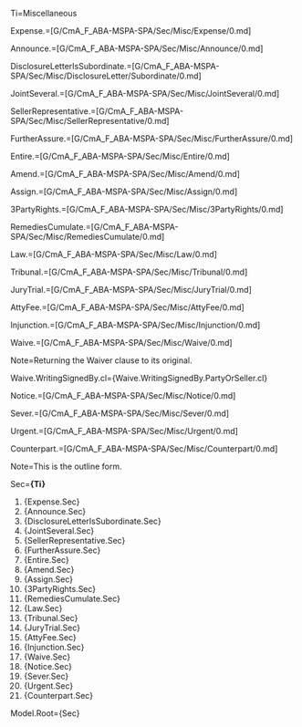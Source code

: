 Ti=Miscellaneous

Expense.=[G/CmA_F_ABA-MSPA-SPA/Sec/Misc/Expense/0.md]

Announce.=[G/CmA_F_ABA-MSPA-SPA/Sec/Misc/Announce/0.md]

DisclosureLetterIsSubordinate.=[G/CmA_F_ABA-MSPA-SPA/Sec/Misc/DisclosureLetter/Subordinate/0.md]

JointSeveral.=[G/CmA_F_ABA-MSPA-SPA/Sec/Misc/JointSeveral/0.md]

SellerRepresentative.=[G/CmA_F_ABA-MSPA-SPA/Sec/Misc/SellerRepresentative/0.md]

FurtherAssure.=[G/CmA_F_ABA-MSPA-SPA/Sec/Misc/FurtherAssure/0.md]

Entire.=[G/CmA_F_ABA-MSPA-SPA/Sec/Misc/Entire/0.md]

Amend.=[G/CmA_F_ABA-MSPA-SPA/Sec/Misc/Amend/0.md]

Assign.=[G/CmA_F_ABA-MSPA-SPA/Sec/Misc/Assign/0.md]

3PartyRights.=[G/CmA_F_ABA-MSPA-SPA/Sec/Misc/3PartyRights/0.md]

RemediesCumulate.=[G/CmA_F_ABA-MSPA-SPA/Sec/Misc/RemediesCumulate/0.md]

Law.=[G/CmA_F_ABA-MSPA-SPA/Sec/Misc/Law/0.md]

Tribunal.=[G/CmA_F_ABA-MSPA-SPA/Sec/Misc/Tribunal/0.md]

JuryTrial.=[G/CmA_F_ABA-MSPA-SPA/Sec/Misc/JuryTrial/0.md]

AttyFee.=[G/CmA_F_ABA-MSPA-SPA/Sec/Misc/AttyFee/0.md]

Injunction.=[G/CmA_F_ABA-MSPA-SPA/Sec/Misc/Injunction/0.md]

Waive.=[G/CmA_F_ABA-MSPA-SPA/Sec/Misc/Waive/0.md]

Note=Returning the Waiver clause to its original.

Waive.WritingSignedBy.cl={Waive.WritingSignedBy.PartyOrSeller.cl}

Notice.=[G/CmA_F_ABA-MSPA-SPA/Sec/Misc/Notice/0.md]

Sever.=[G/CmA_F_ABA-MSPA-SPA/Sec/Misc/Sever/0.md]

Urgent.=[G/CmA_F_ABA-MSPA-SPA/Sec/Misc/Urgent/0.md]

Counterpart.=[G/CmA_F_ABA-MSPA-SPA/Sec/Misc/Counterpart/0.md]

Note=This is the outline form.

Sec=<b>{Ti}</b><ol><li>{Expense.Sec}<li>{Announce.Sec}<li>{DisclosureLetterIsSubordinate.Sec}<li>{JointSeveral.Sec}<li>{SellerRepresentative.Sec}<li>{FurtherAssure.Sec}<li>{Entire.Sec}<li>{Amend.Sec}<li>{Assign.Sec}<li>{3PartyRights.Sec}<li>{RemediesCumulate.Sec}<li>{Law.Sec}<li>{Tribunal.Sec}<li>{JuryTrial.Sec}<li>{AttyFee.Sec}<li>{Injunction.Sec}<li>{Waive.Sec}<li>{Notice.Sec}<li>{Sever.Sec}<li>{Urgent.Sec}<li>{Counterpart.Sec}</ol>

Model.Root={Sec}
